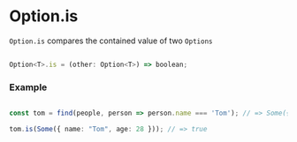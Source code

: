 # Option.is

`Option.is` compares the contained value of two `Options`

```typescript

Option<T>.is = (other: Option<T>) => boolean;

```

### Example

```typescript

const tom = find(people, person => person.name === 'Tom'); // => Some({ name: "Tom", age: 28 })

tom.is(Some({ name: "Tom", age: 28 })); // => true

```